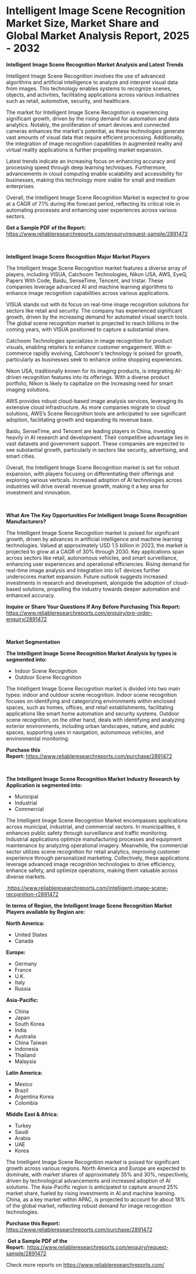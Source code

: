 <p><h1>Intelligent Image Scene Recognition Market Size, Market Share and Global Market Analysis Report, 2025 - 2032</h1></p><p><strong>Intelligent Image Scene Recognition Market Analysis and Latest Trends</strong></p>
<p><p>Intelligent Image Scene Recognition involves the use of advanced algorithms and artificial intelligence to analyze and interpret visual data from images. This technology enables systems to recognize scenes, objects, and activities, facilitating applications across various industries such as retail, automotive, security, and healthcare. </p><p>The market for Intelligent Image Scene Recognition is experiencing significant growth, driven by the rising demand for automation and data analytics. Notably, the proliferation of smart devices and connected cameras enhances the market's potential, as these technologies generate vast amounts of visual data that require efficient processing. Additionally, the integration of image recognition capabilities in augmented reality and virtual reality applications is further propelling market expansion.</p><p>Latest trends indicate an increasing focus on enhancing accuracy and processing speed through deep learning techniques. Furthermore, advancements in cloud computing enable scalability and accessibility for businesses, making this technology more viable for small and medium enterprises. </p><p>Overall, the Intelligent Image Scene Recognition Market is expected to grow at a CAGR of 7.1% during the forecast period, reflecting its critical role in automating processes and enhancing user experiences across various sectors.</p></p>
<p><strong>Get a Sample PDF of the Report:&nbsp;</strong> <a href="https://www.reliableresearchreports.com/enquiry/request-sample/2891472?utm_campaign=2296&utm_medium=2&utm_source=Github&utm_content=ia&utm_term=14032025&utm_id=intelligent-image-scene-recognition">https://www.reliableresearchreports.com/enquiry/request-sample/2891472</a></p>
<p>&nbsp;</p>
<p><strong>Intelligent Image Scene Recognition Major Market Players</strong></p>
<p><p>The Intelligent Image Scene Recognition market features a diverse array of players, including VISUA, Catchoom Technologies, Nikon USA, AWS, EyeQ, Papers With Code, Baidu, SenseTime, Tencent, and Iristar. These companies leverage advanced AI and machine learning algorithms to enhance image recognition capabilities across various applications.</p><p>VISUA stands out with its focus on real-time image recognition solutions for sectors like retail and security. The company has experienced significant growth, driven by the increasing demand for automated visual search tools. The global scene recognition market is projected to reach billions in the coming years, with VISUA positioned to capture a substantial share.</p><p>Catchoom Technologies specializes in image recognition for product visuals, enabling retailers to enhance customer engagement. With e-commerce rapidly evolving, Catchoom's technology is poised for growth, particularly as businesses seek to enhance online shopping experiences.</p><p>Nikon USA, traditionally known for its imaging products, is integrating AI-driven recognition features into its offerings. With a diverse product portfolio, Nikon is likely to capitalize on the increasing need for smart imaging solutions.</p><p>AWS provides robust cloud-based image analysis services, leveraging its extensive cloud infrastructure. As more companies migrate to cloud solutions, AWS’s Scene Recognition tools are anticipated to see significant adoption, facilitating growth and expanding its revenue base.</p><p>Baidu, SenseTime, and Tencent are leading players in China, investing heavily in AI research and development. Their competitive advantage lies in vast datasets and government support. These companies are expected to see substantial growth, particularly in sectors like security, advertising, and smart cities.</p><p>Overall, the Intelligent Image Scene Recognition market is set for robust expansion, with players focusing on differentiating their offerings and exploring various verticals. Increased adoption of AI technologies across industries will drive overall revenue growth, making it a key area for investment and innovation.</p></p>
<p>&nbsp;</p>
<p><strong>What Are The Key Opportunities For Intelligent Image Scene Recognition Manufacturers?</strong></p>
<p><p>The Intelligent Image Scene Recognition market is poised for significant growth, driven by advances in artificial intelligence and machine learning technologies. Valued at approximately USD 1.5 billion in 2023, the market is projected to grow at a CAGR of 30% through 2030. Key applications span across sectors like retail, autonomous vehicles, and smart surveillance, enhancing user experiences and operational efficiencies. Rising demand for real-time image analysis and integration into IoT devices further underscores market expansion. Future outlook suggests increased investments in research and development, alongside the adoption of cloud-based solutions, propelling the industry towards deeper automation and enhanced accuracy.</p></p>
<p><strong>Inquire or Share Your Questions If Any Before Purchasing This Report:</strong> <a href="https://www.reliableresearchreports.com/enquiry/pre-order-enquiry/2891472?utm_campaign=2296&utm_medium=2&utm_source=Github&utm_content=ia&utm_term=14032025&utm_id=intelligent-image-scene-recognition">https://www.reliableresearchreports.com/enquiry/pre-order-enquiry/2891472</a></p>
<p>&nbsp;</p>
<p><strong>Market Segmentation</strong></p>
<p><strong>The Intelligent Image Scene Recognition Market Analysis by types is segmented into:</strong></p>
<p><ul><li>Indoor Scene Recognition</li><li>Outdoor Scene Recognition</li></ul></p>
<p><p>The Intelligent Image Scene Recognition market is divided into two main types: indoor and outdoor scene recognition. Indoor scene recognition focuses on identifying and categorizing environments within enclosed spaces, such as homes, offices, and retail establishments, facilitating applications like smart home automation and security systems. Outdoor scene recognition, on the other hand, deals with identifying and analyzing exterior environments, including urban landscapes, nature, and public spaces, supporting uses in navigation, autonomous vehicles, and environmental monitoring.</p></p>
<p><strong>Purchase this Report:&nbsp;</strong><a href="https://www.reliableresearchreports.com/purchase/2891472?utm_campaign=2296&utm_medium=2&utm_source=Github&utm_content=ia&utm_term=14032025&utm_id=intelligent-image-scene-recognition">https://www.reliableresearchreports.com/purchase/2891472</a></p>
<p>&nbsp;</p>
<p><strong>The Intelligent Image Scene Recognition Market Industry Research by Application is segmented into:</strong></p>
<p><ul><li>Municipal</li><li>Industrial</li><li>Commercial</li></ul></p>
<p><p>The Intelligent Image Scene Recognition Market encompasses applications across municipal, industrial, and commercial sectors. In municipalities, it enhances public safety through surveillance and traffic monitoring. Industrial applications optimize manufacturing processes and equipment maintenance by analyzing operational imagery. Meanwhile, the commercial sector utilizes scene recognition for retail analytics, improving customer experience through personalized marketing. Collectively, these applications leverage advanced image recognition technologies to drive efficiency, enhance safety, and optimize operations, making them valuable across diverse markets.</p></p>
<p><a href="https://www.reliableresearchreports.com/intelligent-image-scene-recognition-r2891472?utm_campaign=2296&utm_medium=2&utm_source=Github&utm_content=ia&utm_term=14032025&utm_id=intelligent-image-scene-recognition">&nbsp;https://www.reliableresearchreports.com/intelligent-image-scene-recognition-r2891472</a></p>
<p><strong>In terms of Region, the Intelligent Image Scene Recognition Market Players available by Region are:</strong></p>
<p>
    <p> <strong> North America: </strong>
        <ul>
            <li>United States</li>
            <li>Canada</li>
        </ul>
        </p> 
    <p> <strong> Europe: </strong>
        <ul>
            <li>Germany</li>
            <li>France</li>
            <li>U.K.</li>
            <li>Italy</li>
            <li>Russia</li>
        </ul>
        </p> 
    <p> <strong> Asia-Pacific: </strong>
        <ul>
            <li>China</li>
            <li>Japan</li>
            <li>South Korea</li>
            <li>India</li>
            <li>Australia</li>
            <li>China Taiwan</li>
            <li>Indonesia</li>
            <li>Thailand</li>
            <li>Malaysia</li>
        </ul>
        </p> 
    <p> <strong> Latin America: </strong>
        <ul>
            <li>Mexico</li>
            <li>Brazil</li>
            <li>Argentina Korea</li>
            <li>Colombia</li>
        </ul>
        </p> 
    <p> <strong> Middle East & Africa: </strong>
        <ul>
            <li>Turkey</li>
            <li>Saudi</li>
            <li>Arabia</li>
            <li>UAE</li>
            <li>Korea</li>
        </ul>
    </p>
    </p>
<p><p>The Intelligent Image Scene Recognition market is poised for significant growth across various regions. North America and Europe are expected to dominate, with market shares of approximately 35% and 30%, respectively, driven by technological advancements and increased adoption of AI solutions. The Asia-Pacific region is anticipated to capture around 25% market share, fueled by rising investments in AI and machine learning. China, as a key market within APAC, is projected to account for about 18% of the global market, reflecting robust demand for image recognition technologies.</p></p>
<p><strong>Purchase this Report: </strong><a href="https://www.reliableresearchreports.com/purchase/2891472?utm_campaign=2296&utm_medium=2&utm_source=Github&utm_content=ia&utm_term=14032025&utm_id=intelligent-image-scene-recognition">https://www.reliableresearchreports.com/purchase/2891472</a></p>
<p>&nbsp;<strong>Get a Sample PDF of the Report:&nbsp;&nbsp;</strong><a href="https://www.reliableresearchreports.com/enquiry/request-sample/2891472?utm_campaign=2296&utm_medium=2&utm_source=Github&utm_content=ia&utm_term=14032025&utm_id=intelligent-image-scene-recognition">https://www.reliableresearchreports.com/enquiry/request-sample/2891472</a></p>
<p><strong></strong></p>
<p>Check more reports on <a href="https://www.reliableresearchreports.com/?utm_campaign=2296&utm_medium=2&utm_source=Github&utm_content=ia&utm_term=14032025&utm_id=intelligent-image-scene-recognition">https://www.reliableresearchreports.com/</a></p>